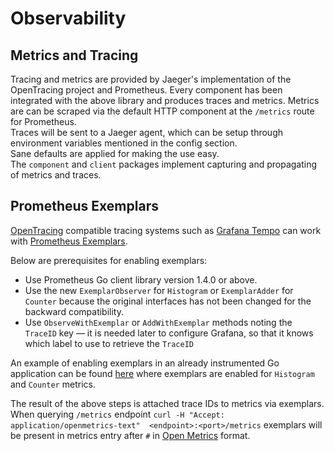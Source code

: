 # Observability

## Metrics and Tracing

Tracing and metrics are provided by Jaeger's implementation of the OpenTracing project and Prometheus.
Every component has been integrated with the above library and produces traces and metrics.
Metrics are can be scraped via the default HTTP component at the `/metrics` route for Prometheus.  
Traces will be sent to a Jaeger agent, which can be setup through environment variables mentioned in the config section.    
Sane defaults are applied for making the use easy.  
The `component` and `client` packages implement capturing and propagating of metrics and traces.

## Prometheus Exemplars

[OpenTracing](https://opentracing.io) compatible tracing systems such as [Grafana Tempo](https://grafana.com/oss/tempo/)
can work with [Prometheus Exemplars](https://grafana.com/docs/grafana/latest/basics/exemplars/).

Below are prerequisites for enabling exemplars:

- Use Prometheus Go client library version 1.4.0 or above.
- Use the new `ExemplarObserver` for `Histogram` or `ExemplarAdder` for `Counter` 
  because the original interfaces has not been changed for the backward compatibility.
- Use `ObserveWithExemplar` or `AddWithExemplar` methods noting the `TraceID` key — it is needed later to configure 
  Grafana, so that it knows which label to use to retrieve the `TraceID`

An example of enabling exemplars in an already instrumented Go application can be found [here](../../trace/metric.go)
where exemplars are enabled for `Histogram` and `Counter` metrics.

The result of the above steps is attached trace IDs to metrics via exemplars.
When querying `/metrics` endpoint `curl -H "Accept: application/openmetrics-text"  <endpoint>:<port>/metrics`
exemplars will be present in metrics entry after `#` in [Open Metrics](https://github.com/OpenObservability/OpenMetrics/blob/main/specification/OpenMetrics.md#exemplars-1) format.
